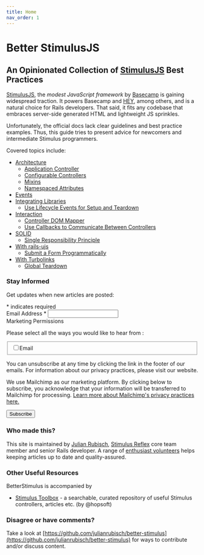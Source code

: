 ```yaml
---
title: Home
nav_order: 1
---
```


# Better StimulusJS

## An Opinionated Collection of [StimulusJS](https://stimulusjs.org/) Best Practices 

[StimulusJS](https://stimulusjs.org/), the _modest JavaScript framework_ by [Basecamp](https://www.basecamp.com) is gaining widespread traction. It powers Basecamp and [HEY](https://www.hey.com), among others, and is a natural choice for Rails developers. That said, it fits any codebase that embraces server-side generated HTML and lightweight JS sprinkles.

Unfortunately, the official docs lack clear guidelines and best practice examples. Thus, this guide tries to present advice for newcomers and intermediate Stimulus programmers.

Covered topics include:

- [Architecture](./architecture.md)
  - [Application Controller](./architecture/application-controller.md)
  - [Configurable Controllers](./architecture/configurable-controllers.md)
  - [Mixins](./architecture/mixins.md)
  - [Namespaced Attributes](./architecture/namespaced-attributes.md)
- [Events](./events.md)
- [Integrating Libraries](./integrating-libraries.md)
  - [Use Lifecycle Events for Setup and Teardown](./integrating-libraries/lifecycle.md)
- [Interaction](./interaction.md)
  - [Controller DOM Mapper](./interaction/controller-dom-mapper.md)
  - [Use Callbacks to Communicate Between Controllers](./interaction/callbacks.md)
- [SOLID](./solid.md)
  - [Single Responsibility Principle](./solid/single-responsibility.md)
- [With rails-ujs](./rails-ujs.md)
  - [Submit a Form Programmatically](./rails-ujs/submit-form.md)
- [With Turbolinks](./turbolinks.md)
  - [Global Teardown](./turbolinks/teardown.md)  
  
### Stay Informed

Get updates when new articles are posted: 

<!-- Begin Mailchimp Signup Form -->
<div id="mc_embed_signup">
<form action="https://julianrubisch.us17.list-manage.com/subscribe/post?u=31a183f5375fb6e851c5b4aaf&amp;id=782508f3d8" method="post" id="mc-embedded-subscribe-form" name="mc-embedded-subscribe-form" class="validate p-4" target="_blank" novalidate>
    <div id="mc_embed_signup_scroll">
<div class="indicates-required"><span class="asterisk">*</span> indicates required</div>
<div class="mc-field-group d-flex flex-justify-between">
	<label for="mce-EMAIL mr-3">Email Address  <span class="asterisk">*</span>
</label>
	<input type="email" value="" name="EMAIL" class="required email" id="mce-EMAIL">
</div>
<div id="mergeRow-gdpr" class="mergeRow gdpr-mergeRow content__gdprBlock mc-field-group mt-6">
    <div class="content__gdpr">
        <label class="text-gamma">Marketing Permissions</label>
        <p>Please select all the ways you would like to hear from :</p>
        <fieldset class="mc_fieldset gdprRequired mc-field-group" name="interestgroup_field">
		<label class="checkbox subfield" for="gdpr_83570"><input type="checkbox" id="gdpr_83570" name="gdpr[83570]" value="Y" class="av-checkbox gdpr mt-3"><span class="ml-3">Email</span> </label>
        </fieldset>
        <p>You can unsubscribe at any time by clicking the link in the footer of our emails. For information about our privacy practices, please visit our website.</p>
    </div>
    <div class="content__gdprLegal">
        <p>We use Mailchimp as our marketing platform. By clicking below to subscribe, you acknowledge that your information will be transferred to Mailchimp for processing. <a href="https://mailchimp.com/legal/" target="_blank">Learn more about Mailchimp's privacy practices here.</a></p>
    </div>
</div>
	<div id="mce-responses" class="clear">
		<div class="response" id="mce-error-response" style="display:none"></div>
		<div class="response" id="mce-success-response" style="display:none"></div>
	</div>    <!-- real people should not fill this in and expect good things - do not remove this or risk form bot signups-->
    <div style="position: absolute; left: -5000px;" aria-hidden="true"><input type="text" name="b_31a183f5375fb6e851c5b4aaf_782508f3d8" tabindex="-1" value=""></div>
    <div class="clear"><input type="submit" value="Subscribe" name="subscribe" id="mc-embedded-subscribe" class="btn btn-purple"></div>
    </div>
</form>
</div>

<!--End mc_embed_signup-->


### Who made this?
This site is maintained by [Julian Rubisch](https://github.com/julianrubisch), [Stimulus Reflex](https://docs.stimulusreflex.com) core team member and senior Rails developer. A range of [enthusiast volunteers](./contributors.md) helps keeping articles up to date and quality-assured. 

### Other Useful Resources
BetterStimulus is accompanied by

- [Stimulus Toolbox](https://stimulustoolbox.com/) - a searchable, curated repository of useful Stimulus controllers, articles etc. (by @hopsoft)

### Disagree or have comments?
Take a look at [https://github.com/julianrubisch/better-stimulus](https://github.com/julianrubisch/better-stimulus) for ways to contribute and/or discuss content.
